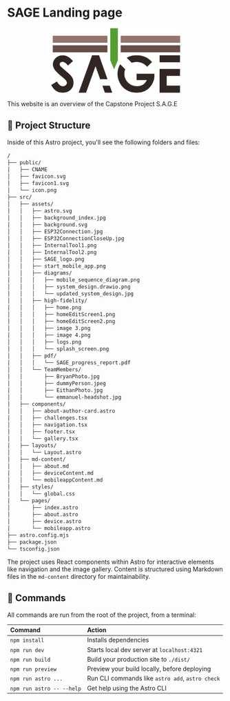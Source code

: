 # SAGE Landing page

<p align="center">
  <img src="src/assets/SAGE_logo.png" alt="SAGE Logo" width="300">
</p>

This website is an overview of the Capstone Project S.A.G.E

## 🚀 Project Structure

Inside of this Astro project, you'll see the following folders and files:

```text
/
├── public/
│   ├── CNAME
│   ├── favicon.svg
│   ├── favicon1.svg
│   └── icon.png
├── src/
│   ├── assets/
│   │   ├── astro.svg
│   │   ├── background_index.jpg
│   │   ├── background.svg
│   │   ├── ESP32Connection.jpg
│   │   ├── ESP32ConnectionCloseUp.jpg
│   │   ├── InternalTool1.png
│   │   ├── InternalTool2.png
│   │   ├── SAGE_logo.png
│   │   ├── start_mobile_app.png
│   │   ├── diagrams/
│   │   │   ├── mobile_sequence_diagram.png
│   │   │   ├── system_design.drawio.png
│   │   │   └── updated_system_design.jpg
│   │   ├── high-fidelity/
│   │   │   ├── home.png
│   │   │   ├── homeEditScreen1.png
│   │   │   ├── homeEditScreen2.png
│   │   │   ├── image 3.png
│   │   │   ├── image 4.png
│   │   │   ├── logs.png
│   │   │   └── splash_screen.png
│   │   ├── pdf/
│   │   │   └── SAGE_progress_report.pdf
│   │   └── TeamMembers/
│   │       ├── BryanPhoto.jpg
│   │       ├── dummyPerson.jpeg
│   │       ├── EithanPhoto.jpg
│   │       └── emmanuel-headshot.jpg
│   ├── components/
│   │   ├── about-author-card.astro
│   │   ├── challenges.tsx
│   │   ├── navigation.tsx
│   │   ├── footer.tsx
│   │   └── gallery.tsx
│   ├── layouts/
│   │   └── Layout.astro
│   ├── md-content/
│   │   ├── about.md
│   │   ├── deviceContent.md
│   │   └── mobileappContent.md
│   ├── styles/
│   │   └── global.css
│   └── pages/
│       ├── index.astro
│       ├── about.astro
│       ├── device.astro
│       └── mobileapp.astro
├── astro.config.mjs
├── package.json
└── tsconfig.json
```

The project uses React components within Astro for interactive elements like navigation and the image gallery. Content is structured using Markdown files in the `md-content` directory for maintainability.

## 🧞 Commands

All commands are run from the root of the project, from a terminal:

| Command                   | Action                                           |
| :------------------------ | :----------------------------------------------- |
| `npm install`             | Installs dependencies                            |
| `npm run dev`             | Starts local dev server at `localhost:4321`      |
| `npm run build`           | Build your production site to `./dist/`          |
| `npm run preview`         | Preview your build locally, before deploying     |
| `npm run astro ...`       | Run CLI commands like `astro add`, `astro check` |
| `npm run astro -- --help` | Get help using the Astro CLI                     |